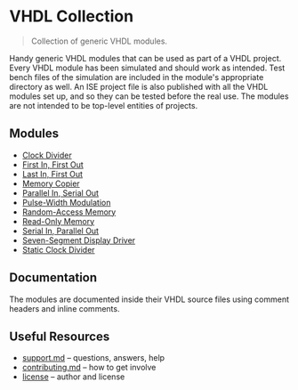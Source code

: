 # VHDL Collection

> Collection of generic VHDL modules.

Handy generic VHDL modules that can be used as part of a VHDL project. Every VHDL module has been simulated and should work as intended. Test bench files of the simulation are included in the module's appropriate directory as well. An ISE project file is also published with all the VHDL modules set up, and so they can be tested before the real use. The modules are not intended to be top-level entities of projects.

## Modules

* [Clock Divider](rtl/clk_divider.vhdl)
* [First In, First Out](rtl/fifo.vhdl)
* [Last In, First Out](rtl/lifo.vhdl)
* [Memory Copier](rtl/mem_copier.vhdl)
* [Parallel In, Serial Out](rtl/piso.vhdl)
* [Pulse-Width Modulation](rtl/pwm.vhdl)
* [Random-Access Memory](rtl/ram.vhdl)
* [Read-Only Memory](rtl/rom.vhdl)
* [Serial In, Parallel Out](rtl/sipo.vhdl)
* [Seven-Segment Display Driver](rtl/seg7_driver.vhdl)
* [Static Clock Divider](rtl/static_clk_divider.vhdl)

## Documentation

The modules are documented inside their VHDL source files using comment headers and inline comments.

## Useful Resources

* [support.md](support.md) – questions, answers, help
* [contributing.md](contributing.md) – how to get involve
* [license](license) – author and license
